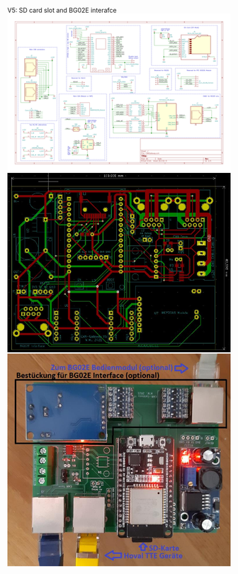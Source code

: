 V5: SD card slot and BG02E interafce
![img1](CANGateway.svg)
![img1](v5.jpg)
![img1](HW_V5_Pic.jpg)
